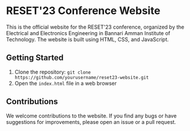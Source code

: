 # RESET'23 Conference Website

This is the official website for the RESET'23 conference, organized by the Electrical and Electronics Engineering in Bannari Amman Institute of Technology. The website is built using HTML, CSS, and JavaScript.

## Getting Started

1. Clone the repository: `git clone https://github.com/yourusername/reset23-website.git`
2. Open the `index.html` file in a web browser

## Contributions

We welcome contributions to the website. If you find any bugs or have suggestions for improvements, please open an issue or a pull request.

